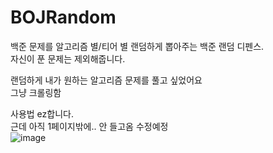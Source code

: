 # BOJRandom
백준 문제를 알고리즘 별/티어 별 랜덤하게 뽑아주는 백준 랜덤 디펜스.   
자신이 푼 문제는 제외해줍니다.   

랜덤하게 내가 원하는 알고리즘 문제를 풀고 싶었어요   
그냥 크롤링함

사용법 ez합니다.   
근데 아직 1페이지밖에.. 안 들고옴 수정예정   
![image](https://github.com/zoouniak/BOJRandom/assets/88364328/22da7e83-9e68-47b8-a28e-585f9b55033b)
